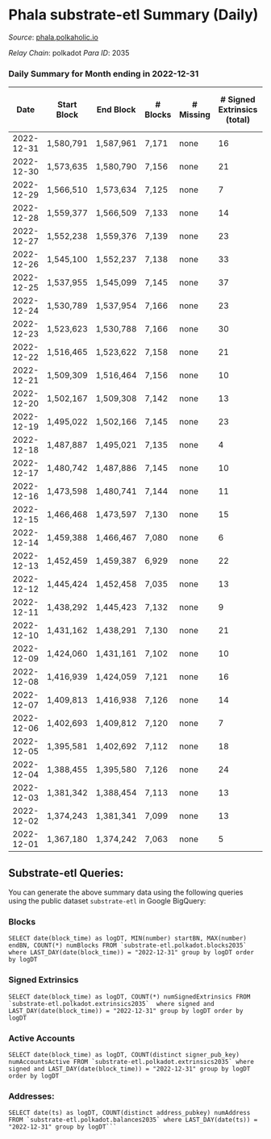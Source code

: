 # Phala substrate-etl Summary (Daily)

_Source_: [phala.polkaholic.io](https://phala.polkaholic.io)

*Relay Chain*: polkadot
*Para ID*: 2035



### Daily Summary for Month ending in 2022-12-31


| Date | Start Block | End Block | # Blocks | # Missing | # Signed Extrinsics (total) | # Active Accounts | # Addresses with Balances | # Events | # Transfers | # XCM Transfers In | # XCM Transfers Out |
| ---- | ----------- | --------- | -------- | --------- | --------------------------- | ----------------- | ------------------------- | -------- | ----------- | ------------------ | ------------------- |
| 2022-12-31 | 1,580,791 | 1,587,961 | 7,171 | none  | 16 | 9 | 2,979 | 14,463 |   |   |   |
| 2022-12-30 | 1,573,635 | 1,580,790 | 7,156 | none  | 21 | 15 | 2,978 | 14,485 | 2 ($111.87) | 2 ($9.36) |   |
| 2022-12-29 | 1,566,510 | 1,573,634 | 7,125 | none  | 7 | 7 | 2,976 | 14,327 |   | 3 ($4.22) |   |
| 2022-12-28 | 1,559,377 | 1,566,509 | 7,133 | none  | 14 | 12 | 2,974 | 14,372 | 2 ($8.96) | 1 ($0.14) |   |
| 2022-12-27 | 1,552,238 | 1,559,376 | 7,139 | none  | 23 | 19 | 2,973 | 14,484 | 5 ($469.34) | 5 ($155.54) |   |
| 2022-12-26 | 1,545,100 | 1,552,237 | 7,138 | none  | 33 | 12 | 2,971 | 14,541 | 12 ($207.31) | 3 ($62.95) |   |
| 2022-12-25 | 1,537,955 | 1,545,099 | 7,145 | none  | 37 | 23 | 2,966 | 14,564 | 7 ($12,573.71) | 1 ($1.79) |   |
| 2022-12-24 | 1,530,789 | 1,537,954 | 7,166 | none  | 23 | 15 | 2,961 | 14,504 | 6 ($6,454.23) |   |   |
| 2022-12-23 | 1,523,623 | 1,530,788 | 7,166 | none  | 30 | 20 | 2,954 | 14,540 | 1 ($43.31) | 1 ($0.04) |   |
| 2022-12-22 | 1,516,465 | 1,523,622 | 7,158 | none  | 21 | 12 | 2,953 | 14,450 | 5 ($3.49) |   |   |
| 2022-12-21 | 1,509,309 | 1,516,464 | 7,156 | none  | 10 | 6 | 2,953 | 14,380 | 1 ($96.69) |   |   |
| 2022-12-20 | 1,502,167 | 1,509,308 | 7,142 | none  | 13 | 13 | 2,953 | 14,393 | 1 ($116.55) | 1 ($0.06) |   |
| 2022-12-19 | 1,495,022 | 1,502,166 | 7,145 | none  | 23 | 14 | 2,952 | 14,460 | 6 ($5.34) |   |   |
| 2022-12-18 | 1,487,887 | 1,495,021 | 7,135 | none  | 4 | 3 | 2,950 | 14,309 | 1 ($15.95) |   |   |
| 2022-12-17 | 1,480,742 | 1,487,886 | 7,145 | none  | 10 | 8 | 2,949 | 14,368 |   |   |   |
| 2022-12-16 | 1,473,598 | 1,480,741 | 7,144 | none  | 11 | 8 | 2,949 | 14,390 | 3 ($140.86) | 1 ($0.04) |   |
| 2022-12-15 | 1,466,468 | 1,473,597 | 7,130 | none  | 15 | 13 | 2,948 | 14,370 | 2 ($148.26) |   |   |
| 2022-12-14 | 1,459,388 | 1,466,467 | 7,080 | none  | 6 | 6 | 2,946 | 14,215 | 4 ($108.34) | 1 ($3.89) |   |
| 2022-12-13 | 1,452,459 | 1,459,387 | 6,929 | none  | 22 | 12 | 2,944 | 14,050 | 2 ($21.15) | 1 ($0.14) |   |
| 2022-12-12 | 1,445,424 | 1,452,458 | 7,035 | none  | 13 | 11 | 2,941 | 14,182 | 5 ($1,141.35) | 1 ($0.08) |   |
| 2022-12-11 | 1,438,292 | 1,445,423 | 7,132 | none  | 9 | 8 | 2,937 | 14,332 |   |   |   |
| 2022-12-10 | 1,431,162 | 1,438,291 | 7,130 | none  | 21 | 9 | 2,937 | 14,421 | 3 ($10.26) |   |   |
| 2022-12-09 | 1,424,060 | 1,431,161 | 7,102 | none  | 10 | 6 | 2,934 | 14,291 | 4 ($319.82) |   |   |
| 2022-12-08 | 1,416,939 | 1,424,059 | 7,121 | none  | 16 | 11 | 2,932 | 14,351 | 3 ($14.49) |   |   |
| 2022-12-07 | 1,409,813 | 1,416,938 | 7,126 | none  | 14 | 11 | 2,932 | 14,381 | 2 ($208.81) | 2 ($12.87) |   |
| 2022-12-06 | 1,402,693 | 1,409,812 | 7,120 | none  | 7 | 5 | 2,930 | 14,317 | 1 ($39.56) | 2 ($43.76) |   |
| 2022-12-05 | 1,395,581 | 1,402,692 | 7,112 | none  | 18 | 14 | 2,930 | 14,385 | 4 ($497.59) | 2 ($157.00) |   |
| 2022-12-04 | 1,388,455 | 1,395,580 | 7,126 | none  | 24 | 17 | 2,929 | 14,433 | 2 ($305.33) | 2 ($151.17) |   |
| 2022-12-03 | 1,381,342 | 1,388,454 | 7,113 | none  | 13 | 11 | 2,928 | 14,334 | 3 ($370.77) | 1 ($152.95) |   |
| 2022-12-02 | 1,374,243 | 1,381,341 | 7,099 | none  | 13 | 9 | 2,928 | 14,336 | 2 ($360.98) | 3 ($97.34) |   |
| 2022-12-01 | 1,367,180 | 1,374,242 | 7,063 | none  | 5 | 4 | 2,925 | 14,164 |   |   |   |

## Substrate-etl Queries:
You can generate the above summary data using the following queries using the public dataset `substrate-etl` in Google BigQuery:


### Blocks
```
SELECT date(block_time) as logDT, MIN(number) startBN, MAX(number) endBN, COUNT(*) numBlocks FROM `substrate-etl.polkadot.blocks2035`  where LAST_DAY(date(block_time)) = "2022-12-31" group by logDT order by logDT
```


### Signed Extrinsics
```
SELECT date(block_time) as logDT, COUNT(*) numSignedExtrinsics FROM `substrate-etl.polkadot.extrinsics2035`  where signed and LAST_DAY(date(block_time)) = "2022-12-31" group by logDT order by logDT
```


### Active Accounts
```
SELECT date(block_time) as logDT, COUNT(distinct signer_pub_key) numAccountsActive FROM `substrate-etl.polkadot.extrinsics2035` where signed and LAST_DAY(date(block_time)) = "2022-12-31" group by logDT order by logDT
```


### Addresses:
```
SELECT date(ts) as logDT, COUNT(distinct address_pubkey) numAddress FROM `substrate-etl.polkadot.balances2035` where LAST_DAY(date(ts)) = "2022-12-31" group by logDT```

